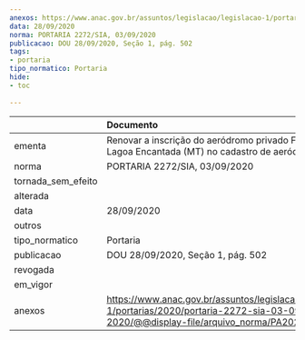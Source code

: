 ```yaml
---
anexos: https://www.anac.gov.br/assuntos/legislacao/legislacao-1/portarias/2020/portaria-2272-sia-03-09-2020/@@display-file/arquivo_norma/PA2020-2272.pdf
data: 28/09/2020
norma: PORTARIA 2272/SIA, 03/09/2020
publicacao: DOU 28/09/2020, Seção 1, pág. 502
tags:
- portaria
tipo_normatico: Portaria
hide: 
- toc 
 
---
```


|                    | Documento                                                                                                                                         |
|:-------------------|:--------------------------------------------------------------------------------------------------------------------------------------------------|
| ementa             | Renovar a inscrição do aeródromo privado Fazenda Lagoa Encantada (MT) no cadastro de aeródromos.                                                  |
| norma              | PORTARIA 2272/SIA, 03/09/2020                                                                                                                     |
| tornada_sem_efeito |                                                                                                                                                   |
| alterada           |                                                                                                                                                   |
| data               | 28/09/2020                                                                                                                                        |
| outros             |                                                                                                                                                   |
| tipo_normatico     | Portaria                                                                                                                                          |
| publicacao         | DOU 28/09/2020, Seção 1, pág. 502                                                                                                                 |
| revogada           |                                                                                                                                                   |
| em_vigor           |                                                                                                                                                   |
| anexos             | https://www.anac.gov.br/assuntos/legislacao/legislacao-1/portarias/2020/portaria-2272-sia-03-09-2020/@@display-file/arquivo_norma/PA2020-2272.pdf |
